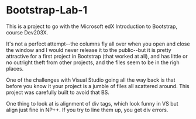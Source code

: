 # Bootstrap-Lab-1

This is a project to go with the Microsoft edX Introduction to Bootstrap, course Dev203X.

It's not a perfect attempt--the columns fly all over when you open and close the window and
I would never release it to the public--but it is pretty attractive for a first project in Bootstrap (that worked at all), and
has little or no outright theft from other projects, and the files seem to be in the righ
places.

One of the challenges with Visual Studio going all the way back is that before you know it
your project is a jumble of files all scattered around.  This project was carefully built
to avoid that BS.

One thing to look at is alignment of div tags, which look funny in VS but align just fine in 
NP++.  If you try to line them up, you get div errors.
